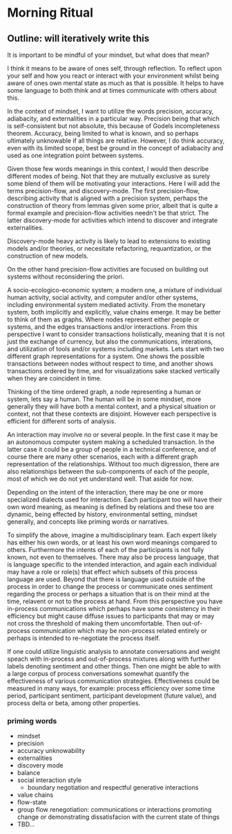 # Morning Ritual

## Outline: will iteratively write this

It is important to be mindful of your mindset, but what does that mean?

I think it means to be aware of ones self, through reflection. To reflect upon your self and how you react or interact with your environment whilst being aware of ones own mental state as much as that is possible. It helps to have some language to both think and at times communicate with others about this.

In the context of mindset, I want to utilize the words precision, accuracy, adiabacity, and externalities in a particular way. Precision being that which is self-consistent but not absolute, this because of Godels incompleteness theorem. Accuracy, being limited to what is known, and so perhaps ultimately unknowable if all things are relative. However, I do think accuracy, even with its limited scope, best be ground in the concept of adiabacity and used as one integration point between systems.

Given those few words meanings in this context, I would then describe different modes of being. Not that they are mutually exclusive as surely some blend of them will be motivating your interactions. Here I will add the terms precision-flow, and discovery-mode. The first precision-flow, describing activity that is aligned with a precision system, perhaps the construction of theory from lemmas given some prior, albeit that is quite a formal example and precision-flow activities needn't be that strict. The latter discovery-mode for activities which intend to discover and integrate externalities.

Discovery-mode heavy activity is likely to lead to extensions to existing models and/or theories, or necesitate refactoring, requantization, or the construction of new models.

On the other hand precision-flow activities are focused on building out systems without reconsidering the priori.

A socio-ecologico-economic system; a modern one, a mixture of individual human activity, social activity, and computer and/or other systems, including environmental system mediated activity. From the monetary system, both implicitly and explicitly, value chains emerge. It may be better to think of them as graphs. Where nodes represent either people or systems, and the edges transactions and/or interactions. From this perspective I want to consider transactions holistically, meaning that it is not just the exchange of currency, but also the communications, interations, and utilization of tools and/or systems including markets. Lets start with two different graph representations for a system. One shows the possible transactions between nodes without respect to time, and another shows transactions ordered by time, and for visualizations sake stacked vertically when they are coincident in time.

Thinking of the time ordered graph, a node representing a human or system, lets say a human. The human will be in some mindset, more generally they will have both a mental context, and a physical situation or context, not that these contexts are disjoint. However each perspective is efficient for different sorts of analysis.

An interaction may involve no or several people. In the first case it may be an autonomous computer system making a scheduled transaction. In the latter case it could be a group of people in a technical conference, and of course there are many other scenarios, each with a different graph representation of the relationships. Without too much digression, there are also relationships between the sub-components of each of the people, most of which we do not yet understand well. That aside for now.

Depending on the intent of the interaction, there may be one or more specialized dialects used for interaction. Each participant too will have their own word meaning, as meaning is defined by relations and these too are dynamic, being effected by history, environmental setting, mindset generally, and concepts like priming words or narratives.

To simplify the above, imagine a multidisciplinary team. Each expert likely has either his own words, or at least his own word meanings compared to others. Furthermore the intents of each of the participants is not fully known, not even to themselves. There may also be process language, that is language specific to the intended interaction, and again each individual may have a role or role(s) that effect which subsets of this process language are used. Beyond that there is language used outside of the process in order to change the process or communicate ones sentiment regarding the process or perhaps a situation that is on their mind at the time, relavent or not to the process at hand. From this perspective you have in-process communications which perhaps have some consistency in their efficiency but might cause diffuse issues to participants that may or may not cross the threshold of making them uncomfortable. Then out-of-process communication which may be non-process related entirely or perhaps is intended to re-negotiate the process itself.

If one could utilize linguistic analysis to annotate conversations and weight speach with in-process and out-of-process mixtures along with further labels denoting sentiment and other things. Then one might be able to with a large corpus of process conversations somewhat quantify the effectiveness of various communication strategies. Effectiveness could be measured in many ways, for example: process efficiency over some time period, participant sentiment, participant development (future value), and process delta or beta, among other properties.

### priming words
* mindset
* precision
* accuracy unknowability
* externalities
* discovery mode
* balance
* social interaction style
    * boundary negotiation and respectful generative interactions
* value chains
* flow-state
* group flow renegotiation: communications or interactions promoting change or demonstrating dissatisfacion with the current state of things
* TBD...
